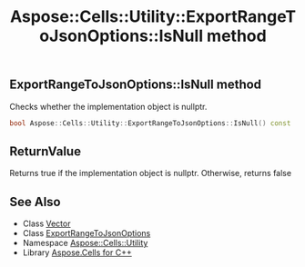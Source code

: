 ﻿---
title: Aspose::Cells::Utility::ExportRangeToJsonOptions::IsNull method
linktitle: IsNull
second_title: Aspose.Cells for C++ API Reference
description: 'Aspose::Cells::Utility::ExportRangeToJsonOptions::IsNull method. Checks whether the implementation object is nullptr in C++.'
type: docs
weight: 500
url: /cpp/aspose.cells.utility/exportrangetojsonoptions/isnull/
---
## ExportRangeToJsonOptions::IsNull method


Checks whether the implementation object is nullptr.

```cpp
bool Aspose::Cells::Utility::ExportRangeToJsonOptions::IsNull() const
```


## ReturnValue

Returns true if the implementation object is nullptr. Otherwise, returns false

## See Also

* Class [Vector](../../../aspose.cells/vector/)
* Class [ExportRangeToJsonOptions](../)
* Namespace [Aspose::Cells::Utility](../../)
* Library [Aspose.Cells for C++](../../../)
